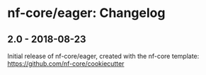 # nf-core/eager: Changelog

## 2.0 - 2018-08-23
Initial release of nf-core/eager, created with the nf-core template: https://github.com/nf-core/cookiecutter
